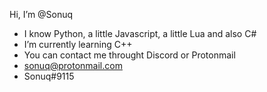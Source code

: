 Hi, I’m @Sonuq

- I know Python, a little Javascript, a little Lua and also C#
- I’m currently learning C++ 
- You can contact me throught Discord or Protonmail
-  sonuq@protonmail.com
-  Sonuq#9115   

<!---
Sonuq/Sonuq is a ✨ special ✨ repository because its `README.md` (this file) appears on your GitHub profile.
You can click the Preview link to take a look at your changes.
--->
